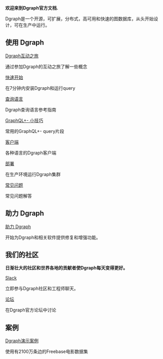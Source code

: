 **欢迎来到Dgraph官方文档.**

Dgraph是一个开源，可扩展，分布式，高可用和快速的图数据库，从头开始设计，可在生产中运行。

## 使用 Dgraph

<section class="toc">
  <div class="container">
    <div class="row row-no-padding">
      <div class="col-12 col-sm-6">
        <div class="section-item">
          <div class="section-name">
            <a href="https://tour.dgraph.io" target="_blank">
              Dgraph互动之旅
            </a>
          </div>
          <p class="section-desc">
            通过参加Dgraph的互动之旅了解一些概念
          </p>
        </div>
      </div>
      <div class="col-12 col-sm-6">
        <div class="section-item">
          <div class="section-name">
            <a href="/#/get-started/index">
              快速开始
            </a>
          </div>
          <p class="section-desc">
            在7分钟内安装Dgraph和运行query
          </p>
        </div>
      </div>
      <div class="col-12 col-sm-6">
        <div class="section-item">
          <div class="section-name">
            <a href="/#/query-language/index">
              查询语言
            </a>
          </div>
          <p class="section-desc">
            Dgraph查询语言参考指南
          </p>
        </div>
      </div>
      <div class="col-12 col-sm-6">
        <div class="section-item">
          <div class="section-name">
            <a href="/#/tips/index"">
              GraphQL+- 小技巧
            </a>
          </div>
          <p class="section-desc">
            常用的GraphQL+- query片段
          </p>
        </div>
      </div>
      <div class="col-12 col-sm-6">
        <div class="section-item">
          <div class="section-name">
            <a href="/#/clients/index"">
              客户端
            </a>
          </div>
          <p class="section-desc">
            各种语言的Dgraph客户端
          </p>
        </div>
      </div>
      <div class="col-12 col-sm-6">
        <div class="section-item">
          <div class="section-name">
            <a href="/#/deploy">
              部署
            </a>
          </div>
          <p class="section-desc">
            在生产环境运行Dgraph集群
          </p>
        </div>
      </div>
      <div class="col-12 col-sm-6">
        <div class="section-item">
          <div class="section-name">
            <a href="/#/faq/index">
              常见问题
            </a>
          </div>
          <p class="section-desc">
            常见问题解答
          </p>
        </div>
      </div>
    </div>
  </div>
</section>

## 助力 Dgraph

<section class="toc">
  <div class="container">
    <div class="row row-no-padding">
      <div class="col-12 col-sm-6">
        <div class="section-item">
          <div class="section-name">
            <a href="https://github.com/dgraph-io/dgraph/blob/master/CONTRIBUTING.md">
              助力 Dgraph
            </a>
          </div>
          <p class="section-desc">
            开始为Dgraph和相关软件提供修复和增强功能。
          </p>
        </div>
      </div>
      </div>
  </div>
</section>

## 我们的社区

**日渐壮大的社区和世界各地的贡献者使Dgraph每天变得更好。**

<section class="toc">
  <div class="container">
    <div class="row row-no-padding">
      <div class="col-12 col-sm-6">
        <div class="section-item">
          <div class="section-name">
            <a href="https://slack.dgraph.io">
              Slack
            </a>
          </div>
          <p class="section-desc">
            立即参与Dgraph社区和工程师聊天。
          </p>
        </div>
      </div>
      <div class="col-12 col-sm-6">
        <div class="section-item">
          <div class="section-name">
            <a href="https://discuss.dgraph.io">
              论坛
            </a>
          </div>
          <p class="section-desc">
            在Dgraph官方论坛中讨论
          </p>
        </div>
      </div>
    </div>
  </div>
</section>


## 案例

<section class="toc">
  <div class="container">
    <div class="row row-no-padding">
      <div class="col-12 col-sm-6">
        <div class="section-item">
          <div class="section-name">
            <a href="https://play.dgraph.io">
              Dgraph演示案例
            </a>
          </div>
          <p class="section-desc">
            使用有2100万条边的Freebase电影数据集
          </p>
        </div>
      </div>
    </div>
  </div>
</section>
